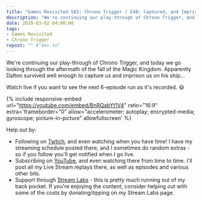 ```yaml
---
title: "Games Revisited S02: Chrono Trigger / E48: Captured, and Imprisoned on the Blackbird"
description: "We're continuing our play-through of Chrono Trigger, and today we go looking through the aftermath of the fall of the Magic Kingdom. Apparently Dalton survived well enough to capture us and imprison us on his ship&hellip;"
date: 2020-03-02 04:00:00
tags:
- Games Revisited
- Chrono Trigger
repost: "" #"dev.to"
---
```


We're continuing our play-through of Chrono Trigger, and today we go looking through the aftermath of the fall of the Magic Kingdom. Apparently Dalton survived well enough to capture us and imprison us on his ship&hellip;

Watch live if you want to see the next 6-episode run as it's recorded. :smiley:
<!--more-->

{% include responsive-embed url="https://youtube.com/embed/BnRQabYt1V4" ratio="16:9" extra='frameborder="0" allow="accelerometer; autoplay; encrypted-media; gyroscope; picture-in-picture" allowfullscreen' %}

Help out by:
 * Following on [Twtich](https://twitch.tv/AnonJr_Live), and even watching when you have time! I have my streaming schedule posted there, and I sometimes do random extras - so if you follow you'll get notified when I go live.
 * Subscribing on [YouTube](http://www.youtube.com/channel/UCXafqhKHbkSUIrq0LAuu0tw), and even watching there from time to time. I'll post all my Live Stream replays there, as well as episodes and various other bits.
 * Support through [Stream Labs](https://streamlabs.com/anonjr_live) - this is pretty much running out of my back pocket. If you're enjoying the content, consider helping out with some of the costs by donating/tipping on my Stream Labs page.